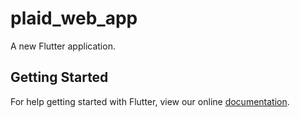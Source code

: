 # plaid_web_app

A new Flutter application.

## Getting Started

For help getting started with Flutter, view our online
[documentation](https://flutter.io/).
